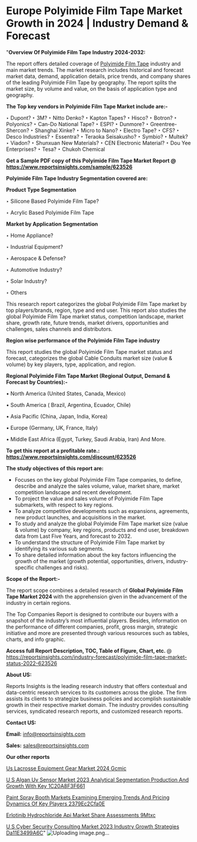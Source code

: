 # Europe Polyimide Film Tape Market Growth in 2024 | Industry Demand & Forecast

 "<strong>Overview Of Polyimide Film Tape Industry 2024-2032:</strong>

The report offers detailed coverage of <a href=https://www.reportsinsights.com/sample/623526>Polyimide Film Tape</a> industry and main market trends. The market research includes historical and forecast market data, demand, application details, price trends, and company shares of the leading Polyimide Film Tape by geography. The report splits the market size, by volume and value, on the basis of application type and geography.

<strong>The Top key vendors in Polyimide Film Tape Market include are:- </strong>

‣ Dupont?
‣ 3M?
‣ Nitto Denko?
‣ Kapton Tapes?
‣ Hisco?
‣ Botron?
‣ Polyonics?
‣ Can-Do National Tape?
‣ ESPI?
‣ Dunmore?
‣ Greentree-Shercon?
‣ Shanghai Xinke?
‣ Micro to Nano?
‣ Electro Tape?
‣ CFS?
‣ Desco Industries?
‣ Essentra?
‣ Teraoka Seisakusho?
‣ Symbio?
‣ Multek?
‣ Viadon?
‣ Shunxuan New Materials?
‣ CEN Electronic Material?
‣ Dou Yee Enterprises?
‣ Tesa?
‣ Chukoh Chemical

<strong>Get a Sample PDF copy of this Polyimide Film Tape Market Report </strong><strong>@ <a href=https://www.reportsinsights.com/sample/623526 style=color:#0000ff;>https://www.reportsinsights.com/sample/623526</a> </strong>

<strong>Polyimide Film Tape Industry Segmentation covered are:</strong>

<strong>Product Type Segmentation</strong>

‣    Silicone Based Polyimide Film Tape?

‣ Acrylic Based Polyimide Film Tape

<strong>Market by Application Segmentation</strong>

‣   Home Appliance?

‣ Industrial Equipment?

‣ Aerospace & Defense?

‣ Automotive Industry?

‣ Solar Industry?

‣ Others

This research report categorizes the global Polyimide Film Tape market by top players/brands, region, type and end user. This report also studies the global Polyimide Film Tape market status, competition landscape, market share, growth rate, future trends, market drivers, opportunities and challenges, sales channels and distributors.

<strong>Region wise performance of the Polyimide Film Tape industry</strong><strong> </strong>

This report studies the global Polyimide Film Tape market status and forecast, categorizes the global Cable Conduits market size (value &amp; volume) by key players, type, application, and region. 

<strong>Regional Polyimide Film Tape Market (Regional Output, Demand &amp; Forecast by Countries):-</strong>

• North America (United States, Canada, Mexico)

• South America ( Brazil, Argentina, Ecuador, Chile)

• Asia Pacific (China, Japan, India, Korea)

• Europe (Germany, UK, France, Italy)

• Middle East Africa (Egypt, Turkey, Saudi Arabia, Iran) And More.

<strong>To get this report at a profitable rate.: <a href=https://www.reportsinsights.com/discount/623526 style=color:#0000ff;>https://www.reportsinsights.com/discount/623526</a></strong>

<strong>The study objectives of this report are:</strong>
<ul>
  <li>Focuses on the key global Polyimide Film Tape companies, to define, describe and analyze the sales volume, value, market share, market competition landscape and recent development.</li>
  <li>To project the value and sales volume of Polyimide Film Tape submarkets, with respect to key regions.</li>
  <li>To analyze competitive developments such as expansions, agreements, new product launches, and acquisitions in the market.</li>
  <li>To study and analyze the global Polyimide Film Tape market size (value &amp; volume) by company, key regions, products and end user, breakdown data from Last Five Years, and forecast to 2032.</li>
  <li>To understand the structure of Polyimide Film Tape market by identifying its various sub segments.</li>
  <li>To share detailed information about the key factors influencing the growth of the market (growth potential, opportunities, drivers, industry-specific challenges and risks).</li>
</ul>
<strong>Scope of the Report:-</strong><strong> </strong>

The report scope combines a detailed research of <strong>Global Polyimide Film Tape Market 2024 </strong>with the apprehension given in the advancement of the industry in certain regions.

The Top Companies Report is designed to contribute our buyers with a snapshot of the industry’s most influential players. Besides, information on the performance of different companies, profit, gross margin, strategic initiative and more are presented through various resources such as tables, charts, and info graphic.

<strong>Access full Report Description, TOC, Table of Figure, Chart, etc. </strong>@   <a href=https://reportsinsights.com/industry-forecast/polyimide-film-tape-market-status-2022-623526 style=color:#0000ff;>https://reportsinsights.com/industry-forecast/polyimide-film-tape-market-status-2022-623526</a>

<strong>About US:</strong>

Reports Insights is the leading research industry that offers contextual and data-centric research services to its customers across the globe. The firm assists its clients to strategize business policies and accomplish sustainable growth in their respective market domain. The industry provides consulting services, syndicated research reports, and customized research reports.

<strong>Contact US:</strong>

<p class=""""><b>Email:</b> <a href=mailto:info@reportsinsights.com>info@reportsinsights.com</a></p>
<p class=""""><b>Sales:</b> <a href=mailto:sales@reportsinsights.com>sales@reportsinsights.com</a></p>

<strong>Our other reports</strong>

<a href=https://www.linkedin.com/pulse/us-lacrosse-equipment-gear-market-2024--gcmic/>Us Lacrosse Equipment Gear Market 2024  Gcmic</a>

<a href=https://medium.com/@singhaakesh50/u-s-algan-uv-sensor-market-2023-analytical-segmentation-production-and-growth-with-key-1c20a8f3f661>U S Algan Uv Sensor Market 2023 Analytical Segmentation Production And Growth With Key 1C20A8F3F661</a>

<a href=https://medium.com/@ruchikakadam73/paint-spray-booth-markets-examining-emerging-trends-and-pricing-dynamics-of-key-players-2379ec2cfa0e>Paint Spray Booth Markets Examining Emerging Trends And Pricing Dynamics Of Key Players 2379Ec2Cfa0E</a>

<a href=https://www.linkedin.com/pulse/erlotinib-hydrochloride-api-market-share-assessments-9mtxc/>Erlotinib Hydrochloride Api Market Share Assessments 9Mtxc</a>

<a href=https://medium.com/@aryawankhede943/u-s-cyber-security-consulting-market-2023-industry-growth-strategies-da11e3499a6c>U S Cyber Security Consulting Market 2023 Industry Growth Strategies Da11E3499A6C</a>"
![Uploading image.png…]()
